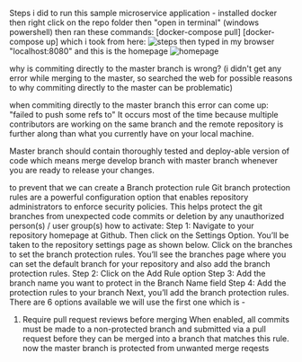 Steps i did to run this sample microservice application - 
installed docker 
then right click on the repo folder then "open in terminal" (windows powershell) 
then ran these commands: 
[docker-compose pull]
[docker-compose up]
which i took from here: 
![steps ](https://user-images.githubusercontent.com/108346788/176701500-ca109694-813d-4f93-9792-3b206b52edea.png)
then typed in my browser "localhost:8080"
and this is the homepage 
![homepage](https://user-images.githubusercontent.com/108346788/176701833-a3b29a81-0b25-4af6-8e43-354fcde8a102.png)

why is commiting directly to the master branch is wrong?  (i didn't get any error while merging to the master, so searched the web for possible reasons to why commiting directly to the master can be problematic) 

when commiting directly to the master branch this error can come up: "failed to push some refs to"
It occurs most of the time because multiple contributors are working on the same branch and the remote repository is further along than what you currently have on your local machine.

Master branch should contain thoroughly tested and deploy-able version of code which means merge develop branch with master branch whenever you are ready to release your changes.

to prevent that we can create a Branch protection rule 
Git branch protection rules are a powerful configuration option that enables repository administrators to enforce security policies. This helps protect the git branches from unexpected code commits or deletion by any unauthorized person(s) / user group(s)
how to activate:
Step 1: Navigate to your repository homepage at Github. 
Then click on the Settings Option. You’ll be taken to the repository settings page as shown below. Click on the branches to set the branch protection rules.
You’ll see the branches page where you can set the default branch for your repository and also add the branch protection rules. 
Step 2: Click on the Add Rule option
Step 3: Add the branch name you want to protect in the Branch Name field
Step 4:  Add the protection rules to your branch
Next, you’ll add the branch protection rules. There are 6 options available we will use the first one which is - 

 1. Require pull request reviews before merging
When enabled, all commits must be made to a non-protected branch and submitted via a pull request before they can be merged into a branch that matches this rule.
now the master branch is protected from unwanted merge reqests 
